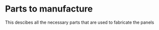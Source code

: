 # Parts to manufacture

This descibes all the necessary parts that are used to fabricate the panels

